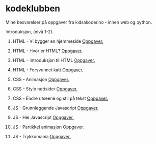 # kodeklubben
Mine besvarelser på oppgaver fra kidsakoder.no - innen web og python.

Introduksjon, (nivå 1-2).

1. HTML - Vi bygger en hjemmeside [Oppgaver.](https://oppgaver.kidsakoder.no/web/en_hjemmeside/en_hjemmeside)
2. HTML - Hvor er HTML? [Oppgaver.](https://oppgaver.kidsakoder.no/web/hvor_er_html/hvor_er_html)
3. HTML - Introduksjon til HTML [Oppgaver.](https://oppgaver.kidsakoder.no/web/introduksjon_til_web/introduksjon_til_web) 
4. HTML - Forsvunnet katt [Oppgaver.](https://oppgaver.kidsakoder.no/web/forsvunnet_katt/forsvunnet_katt)

5. CSS - Animasjon [Oppgaver.](https://oppgaver.kidsakoder.no/web/animasjon/animasjon)
6. CSS - Style nettsider [Oppgaver.](https://oppgaver.kidsakoder.no/web/style_nettsider/style_nettsider)
7. CSS - Endre utseene og stil på tekst [Oppgaver.](https://oppgaver.kidsakoder.no/web/tekststil/tekststil)

8. JS - Grunnleggende Javascript [Oppgaver.](https://oppgaver.kidsakoder.no/web/grunnleggende_js/grunnleggende_js)
9. JS - Hei Javascript [Oppgaver.](https://oppgaver.kidsakoder.no/web/hei_js/hei_js)
10. JS - Partikkel animasjon [Oppgaver.](https://oppgaver.kidsakoder.no/web/partikkel_animasjon/partikkel_animasjon)
11. JS - Trykkomania [Oppgaver.](https://oppgaver.kidsakoder.no/web/trykkomania/trykkomania)

